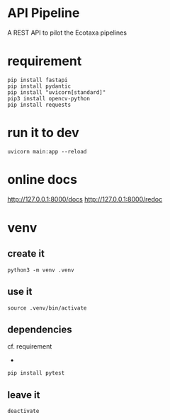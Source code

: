 
# API Pipeline
 
A REST API to pilot the Ecotaxa pipelines


# requirement
```
pip install fastapi
pip install pydantic
pip install "uvicorn[standard]"
pip3 install opencv-python
pip install requests
```


# run it to dev

```
uvicorn main:app --reload
```


# online docs

http://127.0.0.1:8000/docs
http://127.0.0.1:8000/redoc


# venv

## create it
```
python3 -m venv .venv
```

## use it
```
source .venv/bin/activate
```

## dependencies
cf. requirement

+
```
pip install pytest 
```


## leave it
```
deactivate
```


